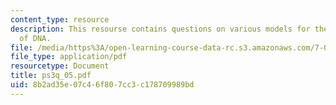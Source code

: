 ```yaml
---
content_type: resource
description: This resourse contains questions on various models for the structure
  of DNA.
file: /media/https%3A/open-learning-course-data-rc.s3.amazonaws.com/7-014-introductory-biology-spring-2005/8b2ad35e07c46f807cc3c178709989bd_ps3q_05.pdf
file_type: application/pdf
resourcetype: Document
title: ps3q_05.pdf
uid: 8b2ad35e-07c4-6f80-7cc3-c178709989bd
---
```

